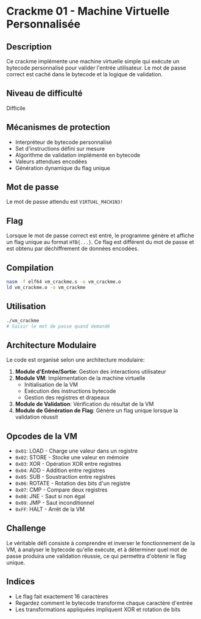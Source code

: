 # Crackme 01 - Machine Virtuelle Personnalisée

## Description
Ce crackme implémente une machine virtuelle simple qui exécute un bytecode personnalisé pour valider l'entrée utilisateur. Le mot de passe correct est caché dans le bytecode et la logique de validation.

## Niveau de difficulté
Difficile

## Mécanismes de protection
- Interpréteur de bytecode personnalisé
- Set d'instructions défini sur mesure
- Algorithme de validation implémenté en bytecode
- Valeurs attendues encodées
- Génération dynamique du flag unique

## Mot de passe
Le mot de passe attendu est `V1RTU4L_M4CH1N3!`

## Flag
Lorsque le mot de passe correct est entré, le programme génère et affiche un flag unique au format `HTB{...}`. Ce flag est différent du mot de passe et est obtenu par déchiffrement de données encodées.

## Compilation
```bash
nasm -f elf64 vm_crackme.s -o vm_crackme.o
ld vm_crackme.o -o vm_crackme
```

## Utilisation
```bash
./vm_crackme
# Saisir le mot de passe quand demandé
```

## Architecture Modulaire
Le code est organisé selon une architecture modulaire:

1. **Module d'Entrée/Sortie**: Gestion des interactions utilisateur
2. **Module VM**: Implémentation de la machine virtuelle
   - Initialisation de la VM
   - Exécution des instructions bytecode
   - Gestion des registres et drapeaux
3. **Module de Validation**: Vérification du résultat de la VM
4. **Module de Génération de Flag**: Génère un flag unique lorsque la validation réussit

## Opcodes de la VM
- `0x01`: LOAD - Charge une valeur dans un registre
- `0x02`: STORE - Stocke une valeur en mémoire
- `0x03`: XOR - Opération XOR entre registres
- `0x04`: ADD - Addition entre registres
- `0x05`: SUB - Soustraction entre registres
- `0x06`: ROTATE - Rotation des bits d'un registre
- `0x07`: CMP - Compare deux registres
- `0x08`: JNE - Saut si non égal
- `0x09`: JMP - Saut inconditionnel
- `0xFF`: HALT - Arrêt de la VM

## Challenge
Le véritable défi consiste à comprendre et inverser le fonctionnement de la VM, à analyser le bytecode qu'elle exécute, et à déterminer quel mot de passe produira une validation réussie, ce qui permettra d'obtenir le flag unique.

## Indices
- Le flag fait exactement 16 caractères
- Regardez comment le bytecode transforme chaque caractère d'entrée
- Les transformations appliquées impliquent XOR et rotation de bits 